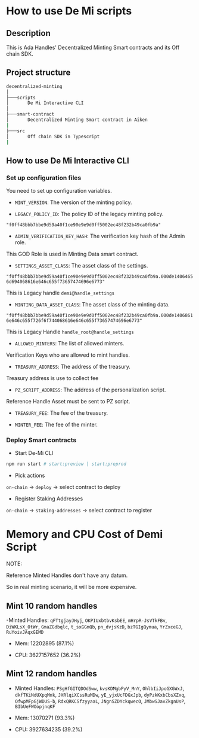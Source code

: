 # How to use De Mi scripts

## Description

This is Ada Handles' Decentralized Minting Smart contracts and its Off chain SDK.

## Project structure

```bash
decentralized-minting
│
├───scripts
│       De Mi Interactive CLI
│
├───smart-contract
│       Decentralized Minting Smart contract in Aiken
|
├───src
│       Off chain SDK in Typescript
|
```

## How to use De Mi Interactive CLI

### Set up configuration files

You need to set up configuration variables.

- `MINT_VERSION`: The version of the minting policy.

- `LEGACY_POLICY_ID`: The policy ID of the legacy minting policy.

`"f0ff48bbb7bbe9d59a40f1ce90e9e9d0ff5002ec48f232b49ca0fb9a"`

- `ADMIN_VERIFICATION_KEY_HASH`: The verification key hash of the Admin role.

This GOD Role is used in Minting Data smart contract.

- `SETTINGS_ASSET_CLASS`: The asset class of the settings.

`"f0ff48bbb7bbe9d59a40f1ce90e9e9d0ff5002ec48f232b49ca0fb9a.000de14064656d694068616e646c655f73657474696e6773"`

This is Legacy handle `demi@handle_settings`

- `MINTING_DATA_ASSET_CLASS`: The asset class of the minting data.

`"f0ff48bbb7bbe9d59a40f1ce90e9e9d0ff5002ec48f232b49ca0fb9a.000de14068616e646c655f726f6f744068616e646c655f73657474696e6773"`

This is Legacy Handle `handle_root@handle_settings`

- `ALLOWED_MINTERS`: The list of allowed minters.

Verification Keys who are allowed to mint handles.

- `TREASURY_ADDRESS`: The address of the treasury.

Treasury address is use to collect fee

- `PZ_SCRIPT_ADDRESS`: The address of the personalization script.

Reference Handle Asset must be sent to PZ script.

- `TREASURY_FEE`: The fee of the treasury.

- `MINTER_FEE`: The fee of the minter.

### Deploy Smart contracts

- Start De-Mi CLI

```bash
npm run start # start:preview | start:preprod
```

- Pick actions

`on-chain` -> `deploy` -> select contract to deploy

- Register Staking Addresses

`on-chain` -> `staking-addresses` -> select contract to register

# Memory and CPU Cost of Demi Script

NOTE:

Reference Minted Handles don't have any datum.

So in real minting scenario, it will be more expensive.

## Mint 10 random handles

-Minted Handles: `qFTtgjayJHyj`, `OKPIUxbtbvKsbEE`, `mHrpR-JsVTkFBv`, `DiWKLsX_OtWr`, `GmaZGdbqlc`, `t_sxGGmQb`, `pn_dvjsKzD`, `bzTGIgQymua`, `YrZxceGJ`, `RuYoivJAqxGEMD`

- Mem: 12202895 (87.1%)

- CPU: 3627157652 (36.2%)

## Mint 12 random handles

- Minted Handles: `PSgHfGITQDOdSww`, `kvsKDMgbPyV_MnY`, `OhlbIiJpoGXGWxJ`, `dkfTKiNdUXpqMnk`, `JXRlqiXCssRuMDw`, `yE_yjxUcFDGxJpb`, `dyPzkKxbCbsXZxq`, `OfwpMFpGjWDUS-b`, `RdxQRKCSfzyyaaL`, `JNgnSZDYckqwecO`, `JMbwSJavZkgnUsP`, `BIbUeFWOopjnqKF`

- Mem: 13070271 (93.3%)

- CPU: 3927634235 (39.2%)

